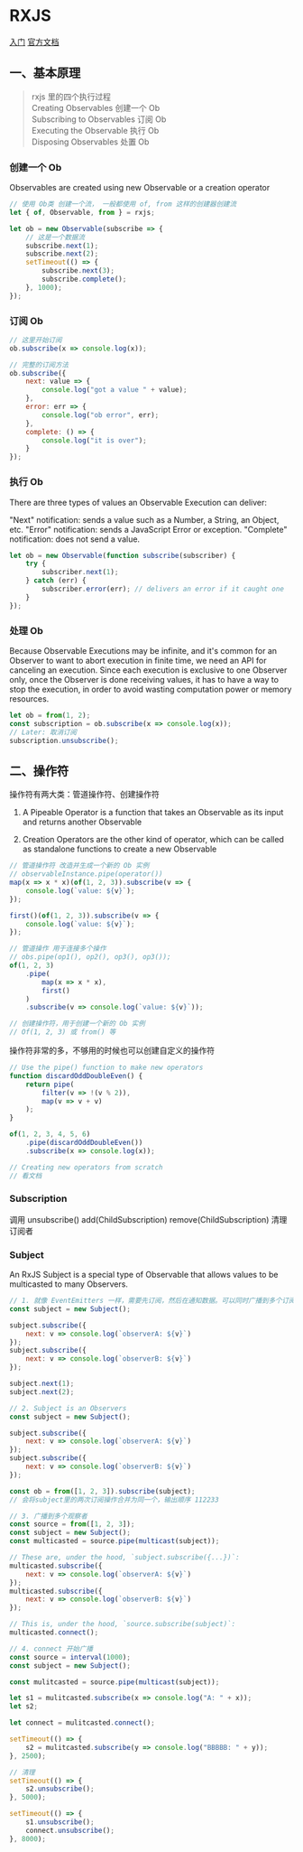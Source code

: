 # RXJS

[入门](https://www.jianshu.com/p/bc4d8ce267d1)
[官方文档](https://rxjs-dev.firebaseapp.com/guide/overview)

## 一、基本原理

> rxjs 里的四个执行过程  
> Creating Observables 创建一个 Ob  
> Subscribing to Observables 订阅 Ob  
> Executing the Observable 执行 Ob  
> Disposing Observables 处置 Ob

### 创建一个 Ob

Observables are created using new Observable or a creation operator

```js
// 使用 Ob类 创建一个流， 一般都使用 of, from 这样的创建器创建流
let { of, Observable, from } = rxjs;

let ob = new Observable(subscribe => {
    // 这是一个数据流
    subscribe.next(1);
    subscribe.next(2);
    setTimeout(() => {
        subscribe.next(3);
        subscribe.complete();
    }, 1000);
});
```

### 订阅 Ob

```js
// 这里开始订阅
ob.subscribe(x => console.log(x));

// 完整的订阅方法
ob.subscribe({
    next: value => {
        console.log("got a value " + value);
    },
    error: err => {
        console.log("ob error", err);
    },
    complete: () => {
        console.log("it is over");
    }
});
```

### 执行 Ob

There are three types of values an Observable Execution can deliver:

"Next" notification: sends a value such as a Number, a String, an Object, etc.
"Error" notification: sends a JavaScript Error or exception.
"Complete" notification: does not send a value.

```js
let ob = new Observable(function subscribe(subscriber) {
    try {
        subscriber.next(1);
    } catch (err) {
        subscriber.error(err); // delivers an error if it caught one
    }
});
```

### 处理 Ob

Because Observable Executions may be infinite, and it's common for an Observer to want to abort execution in finite time, we need an API for canceling an execution. Since each execution is exclusive to one Observer only, once the Observer is done receiving values, it has to have a way to stop the execution, in order to avoid wasting computation power or memory resources.

```js
let ob = from(1, 2);
const subscription = ob.subscribe(x => console.log(x));
// Later: 取消订阅
subscription.unsubscribe();
```

## 二、操作符

操作符有两大类：管道操作符、创建操作符

1. A Pipeable Operator is a function that takes an Observable as its input and returns another Observable

2. Creation Operators are the other kind of operator, which can be called as standalone functions to create a new Observable

```js
// 管道操作符 改造并生成一个新的 Ob 实例
// observableInstance.pipe(operator())
map(x => x * x)(of(1, 2, 3)).subscribe(v => {
    console.log(`value: ${v}`);
});

first()(of(1, 2, 3)).subscribe(v => {
    console.log(`value: ${v}`);
});

// 管道操作 用于连接多个操作
// obs.pipe(op1(), op2(), op3(), op3());
of(1, 2, 3)
    .pipe(
        map(x => x * x),
        first()
    )
    .subscribe(v => console.log(`value: ${v}`));
```

```js
// 创建操作符，用于创建一个新的 Ob 实例
// Of(1, 2, 3) 或 from() 等
```

操作符非常的多，不够用的时候也可以创建自定义的操作符

```js
// Use the pipe() function to make new operators
function discardOddDoubleEven() {
    return pipe(
        filter(v => !(v % 2)),
        map(v => v + v)
    );
}

of(1, 2, 3, 4, 5, 6)
    .pipe(discardOddDoubleEven())
    .subscribe(x => console.log(x));

// Creating new operators from scratch
// 看文档
```

### Subscription

调用 unsubscribe() add(ChildSubscription) remove(ChildSubscription) 清理订阅者

### Subject

An RxJS Subject is a special type of Observable that allows values to be multicasted to many Observers.

```js
// 1. 就像 EventEmitters 一样，需要先订阅，然后在通知数据。可以同时广播到多个订阅者
const subject = new Subject();

subject.subscribe({
    next: v => console.log(`observerA: ${v}`)
});
subject.subscribe({
    next: v => console.log(`observerB: ${v}`)
});

subject.next(1);
subject.next(2);

// 2. Subject is an Observers
const subject = new Subject();

subject.subscribe({
    next: v => console.log(`observerA: ${v}`)
});
subject.subscribe({
    next: v => console.log(`observerB: ${v}`)
});

const ob = from([1, 2, 3]).subscribe(subject);
// 会将subject里的两次订阅操作合并为同一个，输出顺序 112233

// 3. 广播到多个观察者
const source = from([1, 2, 3]);
const subject = new Subject();
const multicasted = source.pipe(multicast(subject));

// These are, under the hood, `subject.subscribe({...})`:
multicasted.subscribe({
    next: v => console.log(`observerA: ${v}`)
});
multicasted.subscribe({
    next: v => console.log(`observerB: ${v}`)
});

// This is, under the hood, `source.subscribe(subject)`:
multicasted.connect();

// 4. connect 开始广播
const source = interval(1000);
const subject = new Subject();

const mulitcasted = source.pipe(multicast(subject));

let s1 = mulitcasted.subscribe(x => console.log("A: " + x));
let s2;

let connect = mulitcasted.connect();

setTimeout(() => {
    s2 = mulitcasted.subscribe(y => console.log("BBBBB: " + y));
}, 2500);

// 清理
setTimeout(() => {
    s2.unsubscribe();
}, 5000);

setTimeout(() => {
    s1.unsubscribe();
    connect.unsubscribe();
}, 8000);
```
